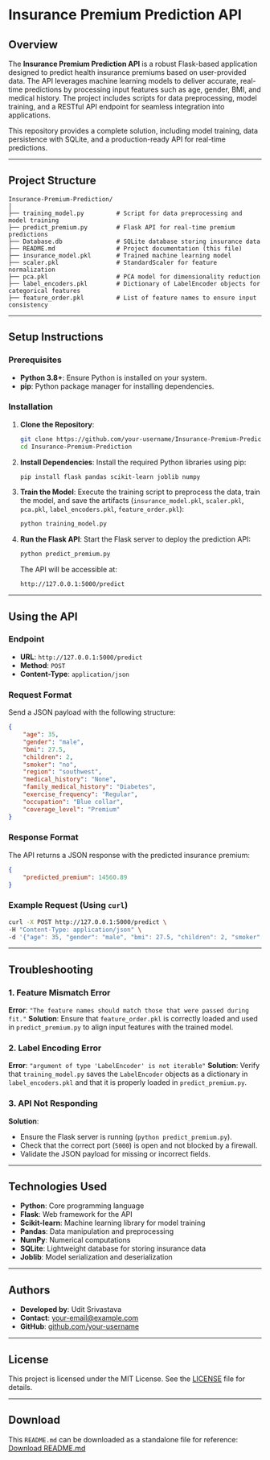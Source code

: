 # Insurance Premium Prediction API

## Overview
The **Insurance Premium Prediction API** is a robust Flask-based application designed to predict health insurance premiums based on user-provided data. The API leverages machine learning models to deliver accurate, real-time predictions by processing input features such as age, gender, BMI, and medical history. The project includes scripts for data preprocessing, model training, and a RESTful API endpoint for seamless integration into applications.

This repository provides a complete solution, including model training, data persistence with SQLite, and a production-ready API for real-time predictions.

---

## Project Structure
```
Insurance-Premium-Prediction/
│
├── training_model.py         # Script for data preprocessing and model training
├── predict_premium.py        # Flask API for real-time premium predictions
├── Database.db               # SQLite database storing insurance data
├── README.md                 # Project documentation (this file)
├── insurance_model.pkl       # Trained machine learning model
├── scaler.pkl                # StandardScaler for feature normalization
├── pca.pkl                   # PCA model for dimensionality reduction
├── label_encoders.pkl        # Dictionary of LabelEncoder objects for categorical features
├── feature_order.pkl         # List of feature names to ensure input consistency
```

---

## Setup Instructions

### Prerequisites
- **Python 3.8+**: Ensure Python is installed on your system.
- **pip**: Python package manager for installing dependencies.

### Installation
1. **Clone the Repository**:
   ```bash
   git clone https://github.com/your-username/Insurance-Premium-Prediction.git
   cd Insurance-Premium-Prediction
   ```

2. **Install Dependencies**:
   Install the required Python libraries using pip:
   ```bash
   pip install flask pandas scikit-learn joblib numpy
   ```

3. **Train the Model**:
   Execute the training script to preprocess the data, train the model, and save the artifacts (`insurance_model.pkl`, `scaler.pkl`, `pca.pkl`, `label_encoders.pkl`, `feature_order.pkl`):
   ```bash
   python training_model.py
   ```

4. **Run the Flask API**:
   Start the Flask server to deploy the prediction API:
   ```bash
   python predict_premium.py
   ```
   The API will be accessible at:
   ```
   http://127.0.0.1:5000/predict
   ```

---

## Using the API

### Endpoint
- **URL**: `http://127.0.0.1:5000/predict`
- **Method**: `POST`
- **Content-Type**: `application/json`

### Request Format
Send a JSON payload with the following structure:
```json
{
    "age": 35,
    "gender": "male",
    "bmi": 27.5,
    "children": 2,
    "smoker": "no",
    "region": "southwest",
    "medical_history": "None",
    "family_medical_history": "Diabetes",
    "exercise_frequency": "Regular",
    "occupation": "Blue collar",
    "coverage_level": "Premium"
}
```

### Response Format
The API returns a JSON response with the predicted insurance premium:
```json
{
    "predicted_premium": 14560.89
}
```

### Example Request (Using `curl`)
```bash
curl -X POST http://127.0.0.1:5000/predict \
-H "Content-Type: application/json" \
-d '{"age": 35, "gender": "male", "bmi": 27.5, "children": 2, "smoker": "no", "region": "southwest", "medical_history": "None", "family_medical_history": "Diabetes", "exercise_frequency": "Regular", "occupation": "Blue collar", "coverage_level": "Premium"}'
```

---

## Troubleshooting

### 1. Feature Mismatch Error
**Error**: `"The feature names should match those that were passed during fit."`
**Solution**: Ensure that `feature_order.pkl` is correctly loaded and used in `predict_premium.py` to align input features with the trained model.

### 2. Label Encoding Error
**Error**: `"argument of type 'LabelEncoder' is not iterable"`
**Solution**: Verify that `training_model.py` saves the `LabelEncoder` objects as a dictionary in `label_encoders.pkl` and that it is properly loaded in `predict_premium.py`.

### 3. API Not Responding
**Solution**:
- Ensure the Flask server is running (`python predict_premium.py`).
- Check that the correct port (`5000`) is open and not blocked by a firewall.
- Validate the JSON payload for missing or incorrect fields.

---

## Technologies Used
- **Python**: Core programming language
- **Flask**: Web framework for the API
- **Scikit-learn**: Machine learning library for model training
- **Pandas**: Data manipulation and preprocessing
- **NumPy**: Numerical computations
- **SQLite**: Lightweight database for storing insurance data
- **Joblib**: Model serialization and deserialization

---

## Authors
- **Developed by**: Udit Srivastava
- **Contact**: [your-email@example.com](mailto:your-email@example.com)
- **GitHub**: [github.com/your-username](https://github.com/your-username)

---

## License
This project is licensed under the MIT License. See the [LICENSE](LICENSE) file for details.

---

## Download
This `README.md` can be downloaded as a standalone file for reference:
[Download README.md](https://raw.githubusercontent.com/your-username/Insurance-Premium-Prediction/main/README.md)
